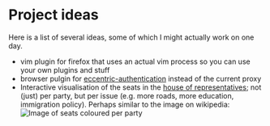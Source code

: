 # Project ideas

Here is a list of several ideas, some of which I might actually work on one day.

- vim plugin for firefox that uses an actual vim process so you can use your own plugins and stuff
- browser pulgin for [eccentric-authentication](github.com/gwitmond/eccentric-authentication) instead of the current proxy
- Interactive visualisation of the seats in the [house of representatives](https://en.wikipedia.org/wiki/House_of_Representatives_(Netherlands)); not (just) per party, but per issue (e.g. more roads, more education, immigration policy). Perhaps similar to the image on wikipedia: ![Image of seats coloured per party](https://upload.wikimedia.org/wikipedia/commons/7/7e/Tweede_Kamer_2015.svg)
